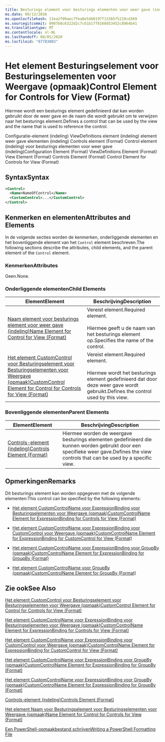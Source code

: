 ```yaml
---
title: Besturings element voor besturings elementen voor weer gave (indeling) | Microsoft Docs
ms.date: 09/13/2016
ms.openlocfilehash: 13ea2f09aec7fea8e5460197f133b5f5219cd369
ms.sourcegitcommit: 0907b8c6322d2c7c61b17f8168d53452c8964b41
ms.translationtype: MT
ms.contentlocale: nl-NL
ms.lasthandoff: 08/05/2020
ms.locfileid: "87783803"
---
```

# <a name="control-element-for-controls-for-view--format"></a><span data-ttu-id="027ac-102">Het element Besturingselement voor Besturingselementen voor Weergave (opmaak)</span><span class="sxs-lookup"><span data-stu-id="027ac-102">Control Element for Controls for View  (Format)</span></span>

<span data-ttu-id="027ac-103">Hiermee wordt een besturings element gedefinieerd dat kan worden gebruikt door de weer gave en de naam die wordt gebruikt om te verwijzen naar het besturings element.</span><span class="sxs-lookup"><span data-stu-id="027ac-103">Defines a control that can be used by the view and the name that is used to reference the control.</span></span>

<span data-ttu-id="027ac-104">Configuratie-element (indeling) ViewDefinitions element (indeling) element weer gave elementen (indeling) Controls element (Format) Control element (indeling) voor besturings elementen voor weer gave (indeling)</span><span class="sxs-lookup"><span data-stu-id="027ac-104">Configuration Element (Format) ViewDefinitions Element (Format) View Element (Format) Controls Element (Format) Control Element for Controls for View (Format)</span></span>

## <a name="syntax"></a><span data-ttu-id="027ac-105">Syntax</span><span class="sxs-lookup"><span data-stu-id="027ac-105">Syntax</span></span>

```xml
<Control>
  <Name>NameOfControl</Name>
  <CustomControl>...</CustomControl>
</Control>
```

## <a name="attributes-and-elements"></a><span data-ttu-id="027ac-106">Kenmerken en elementen</span><span class="sxs-lookup"><span data-stu-id="027ac-106">Attributes and Elements</span></span>

<span data-ttu-id="027ac-107">In de volgende secties worden de kenmerken, onderliggende elementen en het bovenliggende element van het `Control` element beschreven.</span><span class="sxs-lookup"><span data-stu-id="027ac-107">The following sections describe the attributes, child elements, and the parent element of the `Control` element.</span></span>

### <a name="attributes"></a><span data-ttu-id="027ac-108">Kenmerken</span><span class="sxs-lookup"><span data-stu-id="027ac-108">Attributes</span></span>

<span data-ttu-id="027ac-109">Geen.</span><span class="sxs-lookup"><span data-stu-id="027ac-109">None.</span></span>

### <a name="child-elements"></a><span data-ttu-id="027ac-110">Onderliggende elementen</span><span class="sxs-lookup"><span data-stu-id="027ac-110">Child Elements</span></span>

|<span data-ttu-id="027ac-111">Element</span><span class="sxs-lookup"><span data-stu-id="027ac-111">Element</span></span>|<span data-ttu-id="027ac-112">Beschrijving</span><span class="sxs-lookup"><span data-stu-id="027ac-112">Description</span></span>|
|-------------|-----------------|
|[<span data-ttu-id="027ac-113">Naam element voor besturings element voor weer gave (indeling)</span><span class="sxs-lookup"><span data-stu-id="027ac-113">Name Element for Control for View (Format)</span></span>](./name-element-for-control-for-controls-for-view-format.md)|<span data-ttu-id="027ac-114">Vereist element.</span><span class="sxs-lookup"><span data-stu-id="027ac-114">Required element.</span></span><br /><br /> <span data-ttu-id="027ac-115">Hiermee geeft u de naam van het besturings element op.</span><span class="sxs-lookup"><span data-stu-id="027ac-115">Specifies the name of the control.</span></span>|
|[<span data-ttu-id="027ac-116">Het element CustomControl voor Besturingselement voor Besturingselementen voor Weergave (opmaak)</span><span class="sxs-lookup"><span data-stu-id="027ac-116">CustomControl Element for Control for Controls for View (Format)</span></span>](./customcontrol-element-for-control-for-controls-for-view-format.md)|<span data-ttu-id="027ac-117">Vereist element.</span><span class="sxs-lookup"><span data-stu-id="027ac-117">Required element.</span></span><br /><br /> <span data-ttu-id="027ac-118">Hiermee wordt het besturings element gedefinieerd dat door deze weer gave wordt gebruikt.</span><span class="sxs-lookup"><span data-stu-id="027ac-118">Defines the control used by this view.</span></span>|

### <a name="parent-elements"></a><span data-ttu-id="027ac-119">Bovenliggende elementen</span><span class="sxs-lookup"><span data-stu-id="027ac-119">Parent Elements</span></span>

|<span data-ttu-id="027ac-120">Element</span><span class="sxs-lookup"><span data-stu-id="027ac-120">Element</span></span>|<span data-ttu-id="027ac-121">Beschrijving</span><span class="sxs-lookup"><span data-stu-id="027ac-121">Description</span></span>|
|-------------|-----------------|
|[<span data-ttu-id="027ac-122">Controls-element (indeling)</span><span class="sxs-lookup"><span data-stu-id="027ac-122">Controls Element (Format)</span></span>](./controls-element-for-view-format.md)|<span data-ttu-id="027ac-123">Hiermee worden de weergave besturings elementen gedefinieerd die kunnen worden gebruikt door een specifieke weer gave.</span><span class="sxs-lookup"><span data-stu-id="027ac-123">Defines the view controls that can be used by a specific view.</span></span>|

## <a name="remarks"></a><span data-ttu-id="027ac-124">Opmerkingen</span><span class="sxs-lookup"><span data-stu-id="027ac-124">Remarks</span></span>

<span data-ttu-id="027ac-125">Dit besturings element kan worden opgegeven met de volgende elementen:</span><span class="sxs-lookup"><span data-stu-id="027ac-125">This control can be specified by the following elements:</span></span>

- [<span data-ttu-id="027ac-126">Het element CustomControlName voor ExpressionBinding voor Besturingselementen voor Weergave (opmaak)</span><span class="sxs-lookup"><span data-stu-id="027ac-126">CustomControlName Element for ExpressionBinding for Controls for View (Format)</span></span>](./customcontrolname-element-for-expressionbinding-for-controls-for-view-format.md)

- [<span data-ttu-id="027ac-127">Het element CustomControlName voor ExpressionBinding voor CustomControl voor Weergave (opmaak)</span><span class="sxs-lookup"><span data-stu-id="027ac-127">CustomControlName Element for ExpressionBinding for CustomControl for View (Format)</span></span>](./customcontrolname-element-for-expressionbinding-for-customcontrol-for-view-format.md)

- [<span data-ttu-id="027ac-128">Het element CustomControlName voor ExpressionBinding voor GroupBy (opmaak)</span><span class="sxs-lookup"><span data-stu-id="027ac-128">CustomControlName Element for ExpressionBinding for GroupBy (Format)</span></span>](./customcontrolname-element-for-expressionbinding-for-groupby-format.md)

- [<span data-ttu-id="027ac-129">Het element CustomControlName voor GroupBy (opmaak)</span><span class="sxs-lookup"><span data-stu-id="027ac-129">CustomControlName Element for GroupBy (Format)</span></span>](./customcontrolname-element-for-groupby-format.md)

## <a name="see-also"></a><span data-ttu-id="027ac-130">Zie ook</span><span class="sxs-lookup"><span data-stu-id="027ac-130">See Also</span></span>

[<span data-ttu-id="027ac-131">Het element CustomControl voor Besturingselement voor Besturingselementen voor Weergave (opmaak)</span><span class="sxs-lookup"><span data-stu-id="027ac-131">CustomControl Element for Control for Controls for View (Format)</span></span>](./customcontrol-element-for-control-for-controls-for-view-format.md)

[<span data-ttu-id="027ac-132">Het element CustomControlName voor ExpressionBinding voor Besturingselementen voor Weergave (opmaak)</span><span class="sxs-lookup"><span data-stu-id="027ac-132">CustomControlName Element for ExpressionBinding for Controls for View (Format)</span></span>](./customcontrolname-element-for-expressionbinding-for-controls-for-view-format.md)

[<span data-ttu-id="027ac-133">Het element CustomControlName voor ExpressionBinding voor CustomControl voor Weergave (opmaak)</span><span class="sxs-lookup"><span data-stu-id="027ac-133">CustomControlName Element for ExpressionBinding for CustomControl for View (Format)</span></span>](./customcontrolname-element-for-expressionbinding-for-customcontrol-for-view-format.md)

[<span data-ttu-id="027ac-134">Het element CustomControlName voor ExpressionBinding voor GroupBy (opmaak)</span><span class="sxs-lookup"><span data-stu-id="027ac-134">CustomControlName Element for ExpressionBinding for GroupBy (Format)</span></span>](./customcontrolname-element-for-expressionbinding-for-groupby-format.md)

[<span data-ttu-id="027ac-135">Het element CustomControlName voor ExpressionBinding voor GroupBy (opmaak)</span><span class="sxs-lookup"><span data-stu-id="027ac-135">CustomControlName Element for ExpressionBinding for GroupBy (Format)</span></span>](./customcontrolname-element-for-expressionbinding-for-groupby-format.md)

[<span data-ttu-id="027ac-136">Controls-element (indeling)</span><span class="sxs-lookup"><span data-stu-id="027ac-136">Controls Element (Format)</span></span>](./controls-element-for-view-format.md)

[<span data-ttu-id="027ac-137">Het element Naam voor Besturingselement voor Besturingselementen voor Weergave (opmaak)</span><span class="sxs-lookup"><span data-stu-id="027ac-137">Name Element for Control for Controls for View (Format)</span></span>](./name-element-for-control-for-controls-for-view-format.md)

[<span data-ttu-id="027ac-138">Een PowerShell-opmaakbestand schrijven</span><span class="sxs-lookup"><span data-stu-id="027ac-138">Writing a PowerShell Formatting File</span></span>](./writing-a-powershell-formatting-file.md)

